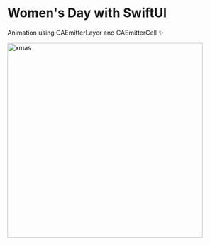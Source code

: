 # Women's Day with SwiftUI
Animation using CAEmitterLayer and CAEmitterCell ✨
 
<img width="440" alt="xmas" src="https://github.com/faluhe/Women-s-Day/assets/18241760/4baed3e9-63a3-41b9-b3a4-8478c6aeaded">

